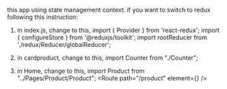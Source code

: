 this app using state management context. if you want to switch to redux following this instruction:

1. in index.js, change to this,
import { Provider } from 'react-redux';
import { configureStore } from '@reduxjs/toolkit';
import rootReducer from './redux/Reducer/globalReducer';
<Provider store={storeRedux}>
    <Home />
</Provider>

2. in cardproduct, change to this,
import Counter from "./Counter";
<Counter></Counter>

3. in Home, change to this,
import Product from "../Pages/Product/Product";
<Route path="/product" element={<Product></Product>} />